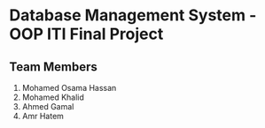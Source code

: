 # Database Management System - OOP ITI Final Project

## Team Members
1. Mohamed Osama Hassan
2. Mohamed Khalid
3. Ahmed Gamal
4. Amr Hatem

